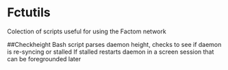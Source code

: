 # Fctutils

Colection of scripts useful for using the Factom network

##Checkheight
Bash script parses daemon height, checks to see if daemon is re-syncing or stalled
If stalled restarts daemon in a screen session that can be foregrounded later
